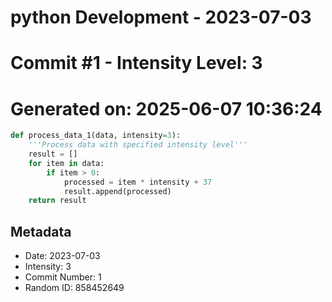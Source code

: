 ﻿# python Development - 2023-07-03
# Commit #1 - Intensity Level: 3
# Generated on: 2025-06-07 10:36:24
```python
def process_data_1(data, intensity=3):
    '''Process data with specified intensity level'''
    result = []
    for item in data:
        if item > 0:
            processed = item * intensity + 37
            result.append(processed)
    return result
```
## Metadata
- Date: 2023-07-03
- Intensity: 3
- Commit Number: 1
- Random ID: 858452649
